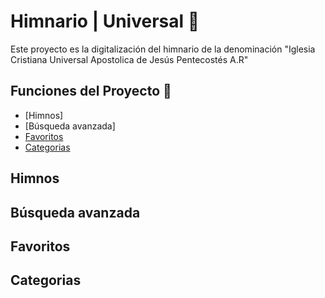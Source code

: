 # Himnario | Universal 🚀

Este proyecto es la digitalización del himnario de la denominación "Iglesia Cristiana Universal Apostolica de Jesús Pentecostés A.R"

## Funciones del Proyecto 📖
- [Himnos]
- [Búsqueda avanzada]
- [Favoritos](#contribución-)
- [Categorias](#licencia-)

## Himnos

## Búsqueda avanzada

## Favoritos

## Categorias
